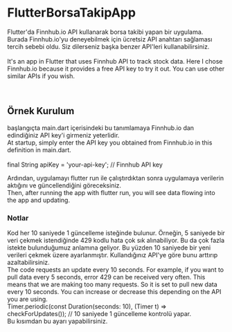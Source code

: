 # FlutterBorsaTakipApp
Flutter'da Finnhub.io API kullanarak borsa takibi yapan bir uygulama.
<br>
Burada Finnhub.io'yu deneyebilmek için ücretsiz API anahtarı sağlaması tercih sebebi oldu. Siz dilerseniz başka benzer API'leri kullanabilirsiniz.
<br><br>
It's an app in Flutter that uses Finnhub API to track stock data.
Here I chose Finnhub.io because it provides a free API key to try it out. You can use other similar APIs if you wish.

<br>

## Örnek Kurulum
başlangıçta main.dart içerisindeki bu tanımlamaya Finnhub.io dan edindiğiniz API key'i girmeniz yeterlidir. 
<br>
At startup, simply enter the API key you obtained from Finnhub.io in this definition in main.dart. 
<br><br>
final String apiKey = 'your-api-key'; // Finnhub API key
<br>

Ardından, uygulamayı flutter run ile çalıştırdıktan sonra uygulamaya verilerin aktığını ve güncellendiğini göreceksiniz.
<br>
Then, after running the app with flutter run, you will see data flowing into the app and updating.
<br>

### Notlar
Kod her 10 saniyede 1 güncelleme isteğinde bulunur. Örneğin, 5 saniyede bir veri çekmek istendiğinde 429 kodlu hata çok sık alınabiliyor. Bu da çok fazla istekte bulunduğumuz anlamına geliyor. Bu yüzden 10 saniyede bir yeni verileri çekmek üzere ayarlanmıştır. Kullandığınız API'ye göre bunu arttırıp azaltabilirsiniz.
<br>
The code requests an update every 10 seconds. For example, if you want to pull data every 5 seconds, error 429 can be received very often. This means that we are making too many requests. So it is set to pull new data every 10 seconds. You can increase or decrease this depending on the API you are using.
<br>
Timer.periodic(const Duration(seconds: 10), (Timer t) => checkForUpdates()); // 10 saniyede 1 güncelleme kontrolü yapar.
<br>
Bu kısımdan bu ayarı yapabilirsiniz.



    
